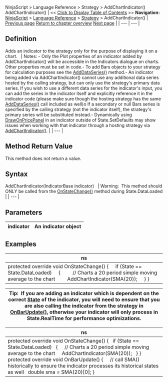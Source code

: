 ﻿
NinjaScript \> Language Reference \> Strategy \> AddChartIndicator()
AddChartIndicator()
| \<\< [Click to Display Table of Contents](addchartindicator.md) \>\> **Navigation:**     [NinjaScript](ninjascript-1.md) \> [Language Reference](language_reference_wip-1.md) \> [Strategy](strategy-1.md) \> AddChartIndicator() | [Previous page](strategy_account-1.md) [Return to chapter overview](strategy-1.md) [Next page](addperformancemetric-1.md) |
| --- | --- |
## Definition
Adds an indicator to the strategy only for the purpose of displaying it on a chart.
 
| Notes:  - Only the Plot properties of an indicator added by AddChartIndicator() will be accessible in the Indicators dialogue on charts. Other properties must be set in code.- To add Bars objects to your strategy for calculation purposes see the [AddDataSeries()](adddataseries-1.md) method.- An indicator being added via AddChartIndicator() cannot use any additional data series hosted by the calling strategy, but can only use the strategy's primary data series. If you wish to use a different data series for the indicator's input, you can add the series in the indicator itself and explicitly reference it in the indicator code (please make sure though the hosting strategy has the same [AddDataSeries()](adddataseries-1.md) call included as well)o If a secondary or null Bars series is specified by the calling strategy (not the indicator itself), the strategy's primary series will be substituted instead.- Dynamically using [DrawOnPricePanel](drawonpricepanel-1.md) in an indicator outside of State.SetDefaults may show issues when working with that indicator through a hosting strategy via [AddChartIndicator()](addchartindicator-1.md). |
| --- |

## Method Return Value
This method does not return a value.
 
## Syntax
AddChartIndicator(IndicatorBase indicator)
 
| Warning:  This method should ONLY be called from the [OnStateChange()](onstatechange-1.md) method during State.DataLoaded |
| --- |

## Parameters
| indicator | An indicator object |
| --- | --- |
## 
## 
## 
## Examples
| ns |
| --- |
| protected override void OnStateChange() {      if (State \=\= State.DataLoaded)      {          // Charts a 20 period simple moving average to the chart          AddChartIndicator(SMA(20));      } } |

| Tip:  If you are adding an indicator which is dependent on the correct [State](state-1.md) of the indicator, you will need to ensure that you are also calling the indicator from the strategy in [OnBarUpdate()](onbarupdate-1.md), otherwise your indicator will only process in State.RealTime for performance optimizations. |
| --- |

| ns |
| --- |
| protected override void OnStateChange() {    if (State \=\= State.DataLoaded)    {      // Charts a 20 period simple moving average to the chart      AddChartIndicator(SMA(20));    } }   protected override void OnBarUpdate() {       // call SMA() historically to ensure the indicator processes its historical states as well    double sma \= SMA(20)\[0]; } |

